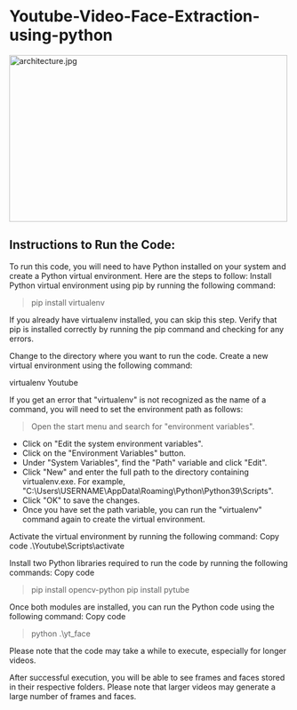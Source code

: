 # Youtube-Video-Face-Extraction-using-python

<img src="https://www.google.com/imgres?imgurl=https%3A%2F%2Fwww.logo.wine%2Fa%2Flogo%2FYouTube%2FYouTube-Icon-Full-Color-Logo.wine.svg&imgrefurl=https%3A%2F%2Fwww.logo.wine%2Flogo%2FYouTube&tbnid=zm4mFmL-l08cyM&vet=12ahUKEwiLl-Hs8Jb9AhWU0TgGHSjzCe0QMygIegUIARDvAQ..i&docid=-WouIiroWvqmWM&w=1200&h=800&q=youtube%20logo&ved=2ahUKEwiLl-Hs8Jb9AhWU0TgGHSjzCe0QMygIegUIARDvAQ" width="500px" height="300px" alt="architecture.jpg" align=center />

## Instructions to Run the Code:

To run this code, you will need to have Python installed on your system and create a Python virtual environment. Here are the steps to follow:
Install Python virtual environment using pip by running the following command:

> pip install virtualenv

 If you already have virtualenv installed, you can skip this step.
Verify that pip is installed correctly by running the pip command and checking for any errors.

Change to the directory where you want to run the code.
Create a new virtual environment using the following command:

virtualenv Youtube

 If you get an error that "virtualenv" is not recognized as the name of a command, you will need to set the environment path as follows:

>Open the start menu and search for "environment variables".
- Click on "Edit the system environment variables".
- Click on the "Environment Variables" button.
- Under "System Variables", find the "Path" variable and click "Edit".
- Click "New" and enter the full path to the directory containing virtualenv.exe. For example, "C:\Users\USERNAME\AppData\Roaming\Python\Python39\Scripts".
- Click "OK" to save the changes.
- Once you have set the path variable, you can run the "virtualenv" command again to create the virtual environment.

Activate the virtual environment by running the following command:
Copy code
.\Youtube\Scripts\activate

Install two Python libraries required to run the code by running the following commands:
Copy code

> pip install opencv-python pip install pytube

Once both modules are installed, you can run the Python code using the following command:
Copy code

> python .\yt_face

 Please note that the code may take a while to execute, especially for longer videos.

After successful execution, you will be able to see frames and faces stored in their respective folders. Please note that larger videos may generate a large number of frames and faces.
